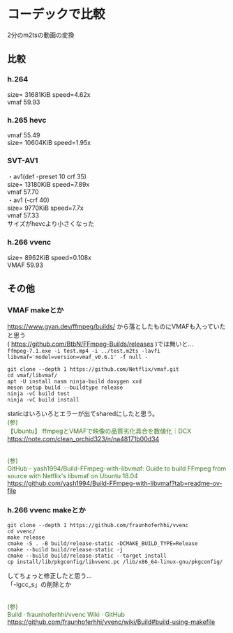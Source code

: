 # コーデックで比較
2分のm2tsの動画の変換
## 比較
### h.264
  size= 31681KiB speed=4.62x  
  vmaf 59.93
### h.265 hevc
  vmaf 55.49  
  size= 10604KiB speed=1.95x 
### SVT-AV1
・av1(def -preset 10 crf 35)  
  size= 13180KiB speed=7.89x  
  vmaf 57.70  
・av1 (-crf 40)  
  size= 9770KiB speed=7.7x   
  vmaf 57.33  
  サイズがhevcより小さくなった
### h.266 vvenc
  size=  8962KiB speed=0.108x  
  VMAF 59.93
## その他
### VMAF makeとか
https://www.gyan.dev/ffmpeg/builds/ から落としたものにVMAFも入っていたと思う  
( https://github.com/BtbN/FFmpeg-Builds/releases )では無いと…  
`ffmpeg-7.1.exe -i test.mp4 -i ../test.m2ts -lavfi libvmaf='model=version=vmaf_v0.6.1' -f null - `
```
git clone --depth 1 https://github.com/Netflix/vmaf.git
cd vmaf/libvmaf/
apt -U install nasm ninja-build doxygen xxd
meson setup build --buildtype release
ninja -vC build test
ninja -vC build install
```
staticはいろいろとエラーが出てsharedにしたと思う。
<span style="color: #38761d;"><br>(参)<br>【Ubuntu】 ffmpegとVMAFで映像の品質劣化具合を数値化｜DCX<br>https://note.com/clean_orchid323/n/na48171b00d34</span><br>

<span style="color: #38761d;"><br>(参)<br>GitHub - yash1994/Build-FFmpeg-with-libvmaf: Guide to build FFmpeg from source with Netflix's libvmaf on Ubuntu 18.04<br>https://github.com/yash1994/Build-FFmpeg-with-libvmaf?tab=readme-ov-file</span><br>

### h.266 vvenc makeとか
```
git clone --depth 1 https://github.com/fraunhoferhhi/vvenc
cd vvenc/
make release
cmake -S . -B build/release-static -DCMAKE_BUILD_TYPE=Release
cmake --build build/release-static -j
cmake --build build/release-static --target install
cp install/lib/pkgconfig/libvvenc.pc /lib/x86_64-linux-gnu/pkgconfig/
```
してちょっと修正したと思う…  
「-lgcc_s」の削除とか

<span style="color: #38761d;"><br>(参)<br>Build · fraunhoferhhi/vvenc Wiki · GitHub<br>https://github.com/fraunhoferhhi/vvenc/wiki/Build#build-using-makefile</span><br>
